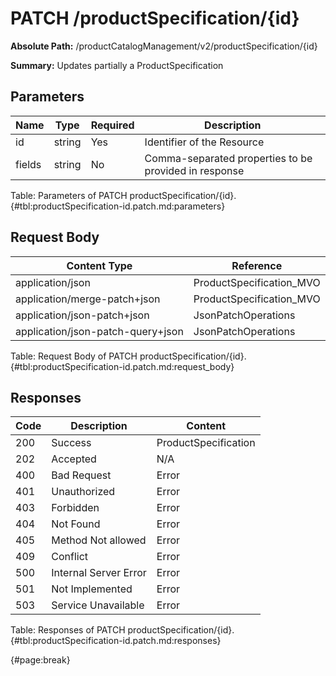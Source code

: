 <!--
    ATTENTION: This file was generated via gradle!
               Do NOT manually edit this file! Any such changes will be overwritten!
-->

# PATCH /productSpecification/{id}

**Absolute Path:** /productCatalogManagement/v2/productSpecification/{id}

**Summary:** Updates partially a ProductSpecification

## Parameters

| Name | Type | Required | Description |
| ------ | ------ | --- | ------------ |
| id | string | Yes | Identifier of the Resource |
| fields | string | No | Comma-separated properties to be provided in response |

Table: Parameters of PATCH productSpecification/{id}. {#tbl:productSpecification-id.patch.md:parameters}

## Request Body

| Content Type | Reference |
|--------------|-----------|
| application/json | ProductSpecification_MVO |
| application/merge-patch+json | ProductSpecification_MVO |
| application/json-patch+json | JsonPatchOperations |
| application/json-patch-query+json | JsonPatchOperations |

Table: Request Body of PATCH productSpecification/{id}. {#tbl:productSpecification-id.patch.md:request_body}

## Responses

| Code | Description | Content |
|------|-------------|---------|
| 200 | Success | ProductSpecification |
| 202 | Accepted | N/A |
| 400 | Bad Request | Error |
| 401 | Unauthorized | Error |
| 403 | Forbidden | Error |
| 404 | Not Found | Error |
| 405 | Method Not allowed | Error |
| 409 | Conflict | Error |
| 500 | Internal Server Error | Error |
| 501 | Not Implemented | Error |
| 503 | Service Unavailable | Error |

Table: Responses of PATCH productSpecification/{id}. {#tbl:productSpecification-id.patch.md:responses}

{#page:break}
